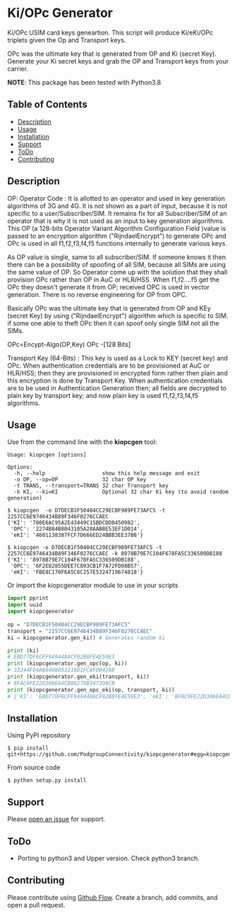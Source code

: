 # Ki/OPc Generator

Ki/OPc USIM card keys geneartion. This script will produce Ki/eKi/OPc triplets given the Op and Transport keys.

OPc was the ultimate key that is generated from OP and Ki (secret Key). 
Generate your Ki secret keys and grab the OP and Transport keys from your carrier.

**NOTE**: This package has been tested with Python3.8

## Table of Contents

- [Description](#description)
- [Usage](#usage)
- [Installation](#installation)
- [Support](#support)
- [ToDo](#todo)
- [Contributing](#contributing)

## Description

OP: Operator Code : It is allotted to an operator and used in key generation algorithms of 3G and 4G. It is not shown as a part of input, because it is not specific to a user/Subscriber/SIM. It remains fix for all Subscriber/SIM of an operator that is why it is not used as an input to key generation algorithms. This OP (a 128-bits Operator Variant Algorithm Configuration Field )value is passed to an encryption algorithm ("RijndaelEncrypt") to generate OPc and OPc is used in all f1,f2,f3,f4,f5 functions internally to generate various keys.

As OP value is single, same to all subscriber/SIM. If someone knows it then there can be a possibility of spoofing of all SIM, because all SIMs are using the same value of OP. So Operator come up with the solution that they shall provision OPc rather than OP in AuC or HLR/HSS. When f1,f2....f5 get the OPc they doesn't generate it from OP; received OPC is used in vector generation. There is no reverse engineering for OP from OPC.

Basically OPc was the ultimate key that is generated from OP and KEy (secret Key) by using  ("RijndaelEncrypt") algorithm which is specific to SIM. if some one able to theft OPc then it can spoof only single SIM not all the SIMs.

OPc=Encypt-Algo(OP,Key)
OPc -[128 Bits]

Transport Key (64-Bits) : This key is used as a Lock to KEY (secret key) and OPc. When authentication credentials are to be provisioned at AuC or HLR/HSS; then they are provisioned in encrypted form rather then plain and this encryption is done by Transport Key. 
When authentication credentials are to be used in Authentication Generation then; all fields are decrypted  to plain key by transport key; and now plain key is used f1,f2,f3,f4,f5 algorithms.

## Usage

Use from the command line with the **kiopcgen** tool:

```
Usage: kiopcgen [options]

Options:
  -h, --help                  show this help message and exit
  -o OP, --op=OP              32 char OP key
  -t TRANS, --transport=TRANS 32 char Transport key
  -k KI, --ki=KI              Optional 32 char Ki key (to avoid random generation)

$ kiopcgen  -o D7DECB1F50404CC29ECBF989FE73AFC5 -t 2257CC6E9746434B89F346F0276CCAEC
{'KI': '780E6AC95A2E43449C15BDCDD0450982',
 'OPC': '2274B84B8043105A28AABBE53EF1D014',
 'eKI': '4601138387FCF7D666ED24BBB3EE37B8'}

$ kiopcgen -o D7DECB1F50404CC29ECBF989FE73AFC5 -t 2257CC6E9746434B89F346F0276CCAEC -k 8978B79E7C104F678FA5C336509DB188
{'KI': '8978B79E7C104F678FA5C336509DB188',
 'OPC': '6F2E82855DEE7C893CB1F7A72FD08B57',
 'eKI': 'FBE8C170F6A5C6C257E5324719674818'}
```

Or import the kiopcgenerator module to use in your scripts

```python
import pprint
import uuid
import kiopcgenerator
 
op = "D7DECB1F50404CC29ECBF989FE73AFC5"
transport = "2257CC6E9746434B89F346F0276CCAEC"
ki = kiopcgenerator.gen_ki() # Generates random ki

print (ki)
# EBD77DF6CFF949448ACF82B8FE4E59E3
print (kiopcgenerator.gen_opc(op, ki))
# 33244F04A86408A53110D1FCAFD04288
print (kiopcgenerator.gen_eki(transport, ki))
# 8FAC9FE22D306EA4CB86279B3473D8CB
print (kiopcgenerator.gen_opc_eki(op, transport, ki))
# {'KI': 'EBD77DF6CFF949448ACF82B8FE4E59E3', 'eKI': '8FAC9FE22D306EA4CB86279B3473D8CB', 'OPC': '33244F04A86408A53110D1FCAFD04288'}
```

## Installation

Using PyPI repository

```
$ pip install git+https://github.com/PodgroupConnectivity/kiopcgenerator#egg=kiopcgenerator
```

From source code

```
$ python setup.py install
```

## Support

Please [open an issue](https://github.com/PodgroupConnectivity/kiopcgenerator/issues/new) for support.

## ToDo

* Porting to python3 and Upper version. Check python3 branch.

## Contributing

Please contribute using [Github Flow](https://guides.github.com/introduction/flow/). Create a branch, add commits, and open a pull request.